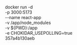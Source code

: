 docker run -d \
  -p 3000:5173 \
  --name react-app \
  -v /app/node_modules \
  -v ${PWD}:/app \
  -e CHOKIDAR_USEPOLLING=true \
  357a4b130aeb



  